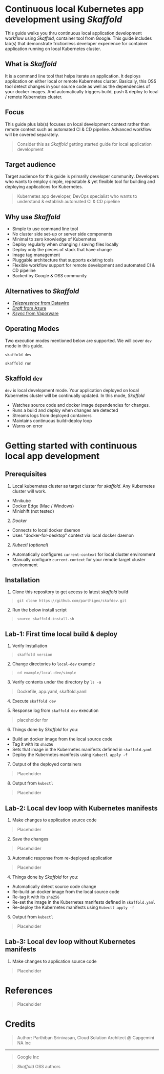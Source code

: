 # Continuous local Kubernetes app development using *Skaffold*
This guide walks you thru continuous local application development workflow using *Skaffold*, container tool from Google. This guide includes lab(s) that demonstrate frictionless developer experience for container application running on local Kubernetes cluster.

## What is *Skaffold*
It is a command line tool that helps iterate an application. It deploys application on either local or remote Kubernetes cluster. Basically, this OSS tool detect changes in your source code as well as the dependencies of your docker images. And automatically triggers build, push & deploy to local / remote Kubernetes cluster.

## Focus
This guide plus lab(s) focuses on local development context rather than remote context such as automated CI & CD pipeline. Advanced workflow will be covered separately.

> Consider this as *Skaffold* getting started guide for local application development

## Target audience
Target audience for this guide is primarily developer community. Developers who wants to employ simple, repeatable & yet flexible tool for building and deploying applications for Kubernetes.

> Kubernetes app developer, DevOps specialist who wants to understand & establish automated CI & CD pipeline

## Why use *Skaffold*
* Simple to use command line tool
* No cluster side set-up or server side components
* Minimal to zero knowledge of Kubernetes
* Deploy regularly when changing / saving files locally
* Deploy only the pieces of stack that have change
* Image tag management
* Pluggable architecture that supports existing tools
* Flexible workflow support for remote development and  automated CI & CD pipeline
* Backed by Google & OSS community

## Alternatives to *Skaffold*
* [_Telepresence_ from Datawire](https://www.telepresence.io/ "Telepresence's homepage")
* [_Draft_ from Azure](https://draft.sh/ "Draft's homepage")
* [_Ksync_ from Vaporware](https://vapor-ware.github.io/ksync/ "Ksync's homepage")

## Operating Modes
Two execution modes mentioned below are supported. We will cover `dev` mode in this guide.

`skaffold dev`

`skaffold run`

## Skaffold `dev`
`dev` is local development mode. Your application deployed on local Kubernetes cluster will be continually updated.  In this mode, *Skaffold*

* Watches source code and docker image dependencies for changes.
* Runs a build  and deploy when changes are detected
* Streams logs from deployed containers
* Maintains continuous build-deploy loop
* Warns on error

# Getting started with continuous local app development   
## Prerequisites   
1. Local kubernetes cluster as target cluster for *skaffold*. Any Kubernetes cluster will work.
* Minikube
* Docker Edge (Mac / Windows)
* Minishift (not tested)

2. *Docker*
* Connects to local docker daemon
* Uses "docker-for-desktop" context via local docker daemon

2. *Kubectl* (_optional_)
* Automatically configures `current-context` for local cluster environment
* Manually configure `current-context` for your remote target cluster environment

## Installation   
1. Clone this repository to get access to latest *skaffold* build
> `git clone https://github.com/parthigeo/skafdev.git`

2. Run the below install script
> `source skaffold-install.sh`

## Lab-1: First time local build & deploy
1. Verify Installation
> `skaffold version`

2. Change directories to `local-dev` example
> `cd example/local-dev/simple`

3. Verify contents under the directory by `ls -a`
> Dockefile, app.yaml, skaffold.yaml

4. Execute `skaffold dev`

5. Response log from `skaffold dev` execution
> placeholder for

6. Things done by *Skaffold* for you:
* Build an docker image from the local source code
* Tag it with its `sha256`
* Sets that image in the Kubernetes manifests defined in `skaffold.yaml`
* Deploy the Kubernetes manifests using `Kubectl apply -f`

7. Output of the deployed containers
> Placeholder

8. Output from `kubectl`
> Placeholder

## Lab-2: Local dev loop with Kubernetes manifests
1. Make changes to application source code
> Placeholder

2. Save the changes
> Placeholder

3. Automatic response from re-deployed application
> Placeholder

4. Things done by *Skaffold* for you:
* Automatically detect source code change
* Re-build an docker image from the local source code
* Re-tag it with its `sha256`
* Re-set the image in the Kubernetes manifests defined in `skaffold.yaml`
* Re-deploy the Kubernetes manifests using `Kubectl apply -f`

5. Output from `kubectl`
> Placeholder

## Lab-3: Local dev loop without Kubernetes manifests
1. Make changes to application source code
> Placeholder

# References
> Placeholder

# Credits
>Author: Parthiban Srinivasan, Cloud Solution Architect @ Capgemini NA Inc
___
>Google Inc

>*Skaffold* OSS authors
